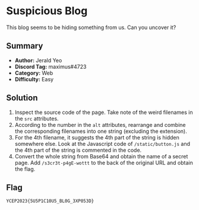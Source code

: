 # Suspicious Blog
This blog seems to be hiding something from us. Can you uncover it?

## Summary
+ **Author:** Jerald Yeo
+ **Discord Tag:** maximus#4723
+ **Category:** Web
+ **Difficulty:** Easy

## Solution
1. Inspect the source code of the page. Take note of the weird filenames in the `src` attributes.
2. According to the number in the `alt` attributes, rearrange and combine the corresponding filenames into one string (excluding the extension). 
3. For the 4th filename, it suggests the 4th part of the string is hidden somewhere else. Look at the Javascript code of `/static/button.js` and the 4th part of the string is commented in the code.
4. Convert the whole string from Base64 and obtain the name of a secret page. Add `/s3cr3t-p4gE-wottt` to the back of the original URL and obtain the flag.

## Flag
```
YCEP2023{5U5P1C10U5_BL0G_3XP053D}
```